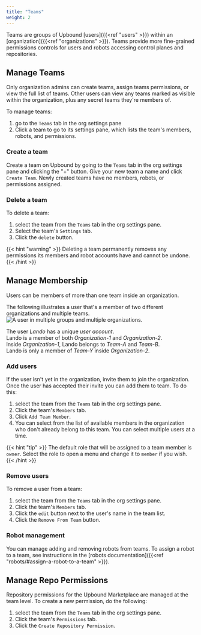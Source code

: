 ```yaml
---
title: "Teams"
weight: 2
---
```


Teams are groups of Upbound [users]({{<ref "users" >}}) within an [organization]({{<ref "organizations" >}}). Teams provide more fine-grained permissions controls for users and robots accessing control planes and repositories.

## Manage Teams

Only organization admins can create teams, assign teams permissions, or view the full list of teams. Other users can view any teams marked as visible within the organization, plus any secret teams they're members of.

To manage teams:

1. go to the `Teams` tab in the org settings pane
2. Click a team to go to its settings pane, which lists the team's members, robots, and permissions.

### Create a team

Create a team on Upbound by going to the `Teams` tab in the org settings pane and clicking the "+" button. Give your new team a name and click `Create Team`. Newly created teams have no members, robots, or permissions assigned.

### Delete a team

To delete a team:

1. select the team from the `Teams` tab in the org settings pane. 
2. Select the team's `Settings` tab.
3. Click the `delete` button.

{{< hint "warning" >}}
Deleting a team permanently removes any permissions its members and robot accounts have and cannot be undone.
{{< /hint >}}

## Manage Membership

Users can be members of more than one team inside an organization.

The following illustrates a user that's a member of two different organizations and multiple teams. 
![A user in multiple groups and multiple organizations.](/users/images/user-org-team.png "A user can be in multiple orgs and multiple groups")
<!-- vale Upbound.Spelling = NO -->
<!-- ignore "Lando" -->
The user _Lando_ has a unique _user account_.  
Lando is a member of both _Organization-1_ and _Organization-2_.  
Inside _Organization-1_, Lando belongs to _Team-A_ and _Team-B_.  
Lando is only a member of _Team-Y_ inside _Organization-2_.
<!-- vale Upbound.Spelling = YES -->

### Add users

If the user isn't yet in the organization, invite them to join the organization. Once the user has accepted their invite you can add them to team. To do this:

1. select the team from the `Teams` tab in the org settings pane. 
2. Click the team's `Members` tab.
3. Click `Add Team Member`.
4. You can select from the list of available members in the organization who don't already belong to this team. You can select multiple users at a time.

{{< hint "tip" >}}
The default role that will be assigned to a team member is `owner`. Select the role to open a menu and change it to `member` if you wish.
{{< /hint >}}

### Remove users

To remove a user from a team:

1. select the team from the `Teams` tab in the org settings pane. 
2. Click the team's `Members` tab.
3. Click the `edit` button next to the user's name in the team list.
4. Click the `Remove From Team` button.

### Robot management

You can manage adding and removing robots from teams. To assign a robot to a team, see instructions in the [robots documentation]({{<ref "robots/#assign-a-robot-to-a-team" >}}).

## Manage Repo Permissions

Repository permissions for the Upbound Marketplace are managed at the team level. To create a new permission, do the following:

1. select the team from the `Teams` tab in the org settings pane. 
2. Click the team's `Permissions` tab.
3. Click the `Create Repository Permission`.


